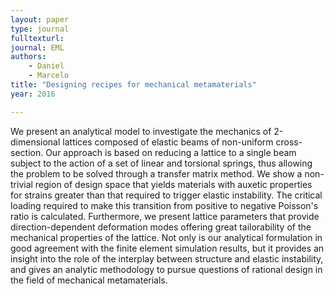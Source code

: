 ```yaml
---
layout: paper
type: journal
fulltexturl: 
journal: EML
authors:
    - Daniel
    - Marcelo
title: "Designing recipes for mechanical metamaterials"
year: 2016

---
```


We present an analytical model to investigate the mechanics of 2-dimensional lattices composed of elastic beams of non-uniform cross-section. Our approach is based on reducing a lattice to a single beam subject to the action of a set of linear and torsional springs, thus allowing the problem to be solved through a transfer matrix method. We show a non-trivial region of design space that yields materials with auxetic properties for strains greater than that required to trigger elastic instability. 
The critical loading required to make this transition from positive to negative Poisson's ratio is calculated. Furthermore, we present lattice parameters that provide direction-dependent deformation modes offering great tailorability of the mechanical properties of the lattice. Not only is our analytical formulation in good agreement with the finite element simulation results, but it provides an insight into the role of the interplay between structure and elastic instability, and gives an analytic methodology to pursue questions of rational design in the field of mechanical metamaterials. 